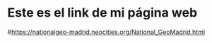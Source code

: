 # Este es el link de mi página web
#https://nationalgeo-madrid.neocities.org/National_GeoMadrid.html
